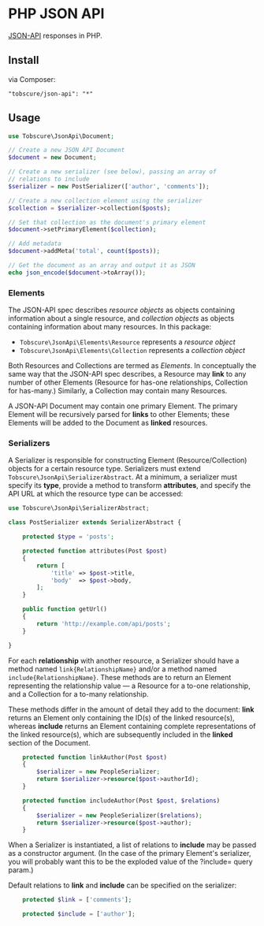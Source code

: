 # PHP JSON API

[JSON-API](http://jsonapi.org) responses in PHP.

## Install

via Composer:

    "tobscure/json-api": "*"

## Usage

```php
use Tobscure\JsonApi\Document;

// Create a new JSON API Document
$document = new Document;

// Create a new serializer (see below), passing an array of 
// relations to include
$serializer = new PostSerializer(['author', 'comments']);

// Create a new collection element using the serializer
$collection = $serializer->collection($posts);

// Set that collection as the document's primary element
$document->setPrimaryElement($collection);

// Add metadata
$document->addMeta('total', count($posts));

// Get the document as an array and output it as JSON
echo json_encode($document->toArray());
```

### Elements

The JSON-API spec describes *resource objects* as objects containing information about a single resource, and *collection objects* as objects containing information about many resources. In this package:

- `Tobscure\JsonApi\Elements\Resource` represents a *resource object*
- `Tobscure\JsonApi\Elements\Collection` represents a *collection object*

Both Resources and Collections are termed as *Elements*. In conceptually the same way that the JSON-API spec describes, a Resource may **link** to any number of other Elements (Resource for has-one relationships, Collection for has-many.) Similarly, a Collection may contain many Resources.

A JSON-API Document may contain one primary Element. The primary Element will be recursively parsed for **links** to other Elements; these Elements will be added to the Document as **linked** resources.

### Serializers

A Serializer is responsible for constructing Element (Resource/Collection) objects for a certain resource type. Serializers must extend `Tobscure\JsonApi\SerializerAbstract`. At a minimum, a serializer must specify its **type**, provide a method to transform **attributes**, and specify the API URL at which the resource type can be accessed:

```php
use Tobscure\JsonApi\SerializerAbstract;

class PostSerializer extends SerializerAbstract {

    protected $type = 'posts';

    protected function attributes(Post $post)
    {
        return [
            'title' => $post->title,
            'body'  => $post->body,
        ];
    }

    public function getUrl()
    {
        return 'http://example.com/api/posts';
    }

}
```

For each **relationship** with another resource, a Serializer should have a method named `link{RelationshipName}` and/or a method named `include{RelationshipName}`. These methods are to return an Element representing the relationship value — a Resource for a to-one relationship, and a Collection for a to-many relationship.

These methods differ in the amount of detail they add to the document: **link** returns an Element only containing the ID(s) of the linked resource(s), whereas **include** returns an Element containing complete representations of the linked resource(s), which are subsequently included in the **linked** section of the Document.

```php
    protected function linkAuthor(Post $post)
    {
        $serializer = new PeopleSerializer;
        return $serializer->resource($post->authorId);
    }

    protected function includeAuthor(Post $post, $relations)
    {
        $serializer = new PeopleSerializer($relations);
        return $serializer->resource($post->author);
    }
```

When a Serializer is instantiated, a list of relations to **include** may be passed as a constructor argument. (In the case of the primary Element's serializer, you will probably want this to be the exploded value of the ?include= query param.)

Default relations to **link** and **include** can be specified on the serializer:

```php
    protected $link = ['comments'];

    protected $include = ['author'];
```
